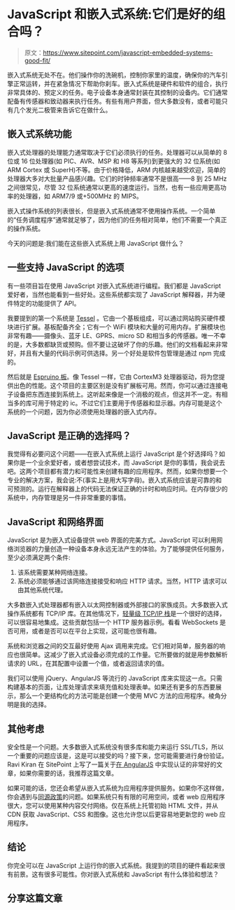 # JavaScript 和嵌入式系统:它们是好的组合吗？

> 原文：<https://www.sitepoint.com/javascript-embedded-systems-good-fit/>

嵌入式系统无处不在。他们操作你的洗碗机，控制你家里的温度，确保你的汽车引擎正常运转，并在紧急情况下帮助你刹车。嵌入式系统是硬件和软件的组合，执行非常具体的、预定义的任务。电子设备本身通常封装在其控制的设备内。它们通常配备有传感器和致动器来执行任务。有些有用户界面，但大多数没有，或者可能只有几个发光二极管来告诉它在做什么。

## 嵌入式系统功能

嵌入式处理器的处理能力通常取决于它们必须执行的任务。处理器可以从简单的 8 位或 16 位处理器(如 PIC、AVR、MSP 和 H8 等系列)到更强大的 32 位系统(如 ARM Cortex 或 SuperH)不等。由于价格降低，ARM 内核越来越受欢迎，简单的处理器大多对大批量产品感兴趣。它们的时钟频率通常不是很高——8 到 25 MHz 之间很常见，尽管 32 位系统通常以更高的速度运行。当然，也有一些应用更高功率的处理器，如 ARM7/9 或+500MHz 的 MIPS。

嵌入式操作系统的列表很长，但是嵌入式系统通常不使用操作系统。一个简单的“任务调度程序”通常就足够了，因为他们的任务相对简单，他们不需要一个真正的操作系统。

今天的问题是:我们能在这些嵌入式系统上用 JavaScript 做什么？

## 一些支持 JavaScript 的选项

有一些项目旨在使用 JavaScript 对嵌入式系统进行编程。我们都是 JavaScript 爱好者，当然也能看到一些好处。这些系统都实现了 JavaScript 解释器，并为硬件特定的功能提供了 API。

我要提到的第一个系统是 [Tessel](https://tessel.io/) 。它由一个基板组成，可以通过网站购买硬件模块进行扩展。基板配备齐全；它有一个 WiFi 模块和大量的可用内存。扩展模块也非常有趣——摄像头、蓝牙 LE、GPRS、micro SD 和相当多的传感器。唯一不幸的是，大多数都缺货或预购。但不要让这破坏了你的乐趣。他们的文档看起来非常好，并且有大量的代码示例可供选择。另一个好处是软件包管理是通过 npm 完成的。

然后就是 [Espruino 板](http://www.espruino.com)。像 Tessel 一样，它由 CortexM3 处理器驱动，将为您提供出色的性能。这个项目的主要区别是没有扩展板可用。然而，你可以通过连接电子设备把东西连接到系统上。这听起来像是一个消极的观点，但这并不一定。有相当多的库可用于特定的 ic。不过它们主要用于传感器和显示器。内存可能是这个系统的一个问题，因为你必须使用处理器的嵌入式内存。

## JavaScript 是正确的选择吗？

我觉得有必要问这个问题——在嵌入式系统上运行 JavaScript 是个好选择吗？如果你是一个业余爱好者，或者想尝试技术，而 JavaScript 是你的事情，我会说去吧。这两个项目都有潜力和可能性来创建有趣的应用程序。然而，如果你想要一个专业的解决方案，我会说:不(事实上是用大写字母)。嵌入式系统应该是可靠的和可预测的。运行在解释器上的代码无法保证正确的计时和响应时间。在内存很少的系统中，内存管理是另一件非常重要的事情。

## JavaScript 和网络界面

JavaScript 是为嵌入式设备提供 web 界面的完美方式。JavaScript 可以利用网络浏览器的力量创造一种设备本身永远无法产生的体验。为了能够提供任何服务，至少必须满足两个条件:

1.  该系统需要某种网络连接。
2.  系统必须能够通过该网络连接接受和响应 HTTP 请求。当然，HTTP 请求可以由其他系统代理。

大多数嵌入式处理器都有嵌入以太网控制器或外部接口的家族成员。大多数嵌入式操作系统都有 TCP/IP 库。在其他情况下，[轻量级 TCP/IP 栈](http://savannah.nongnu.org/projects/lwip/)是一个很好的选择，可以很容易地集成。这些贡献包括一个 HTTP 服务器示例。看看 WebSockets 是否可用，或者是否可以在平台上实现，这可能也很有趣。

系统和浏览器之间的交互最好使用 Ajax 调用来完成。它们相对简单，服务器的响应也很简单。这减少了嵌入式设备必须完成的工作量。它所要做的就是用参数解析请求的 URL，在其配置中设置一个值，或者返回请求的值。

我们可以使用 jQuery、AngularJS 等流行的 JavaScript 库来实现这一点。只需构建基本的页面，让库处理请求来填充值和处理表单。如果还有更多的东西要展示，那么一个更结构化的方法可能是创建一个使用 MVC 方法的应用程序。棱角分明是我的选择。

## 其他考虑

安全性是一个问题。大多数嵌入式系统没有很多库和能力来运行 SSL/TLS，所以一个重要的问题应该是，这是可以接受的吗？接下来，您可能需要进行身份验证。Ravi Kiran 在 SitePoint 上写了一篇关于[在 AngularJS](https://www.sitepoint.com/implementing-authentication-angular-applications/) 中实现认证的非常好的文章，如果你需要的话，我推荐这篇文章。

如果可能的话，您还会希望从嵌入式系统为应用程序提供服务。如果你不这样做，你会遇到与[同源政策](http://en.wikipedia.org/wiki/Same-origin_policy)的问题。如果系统只有有限的可用空间，或者 web 应用程序很大，您可以使用某种内容交付网络。仅在系统上托管初始 HTML 文件，并从 CDN 获取 JavaScript、CSS 和图像。这也允许您以后更容易地更新您的 web 应用程序。

## 结论

你完全可以在 JavaScript 上运行你的嵌入式系统。我提到的项目的硬件看起来很有前景。这有很多可能性。你对嵌入式系统和 JavaScript 有什么体验和想法？

## 分享这篇文章